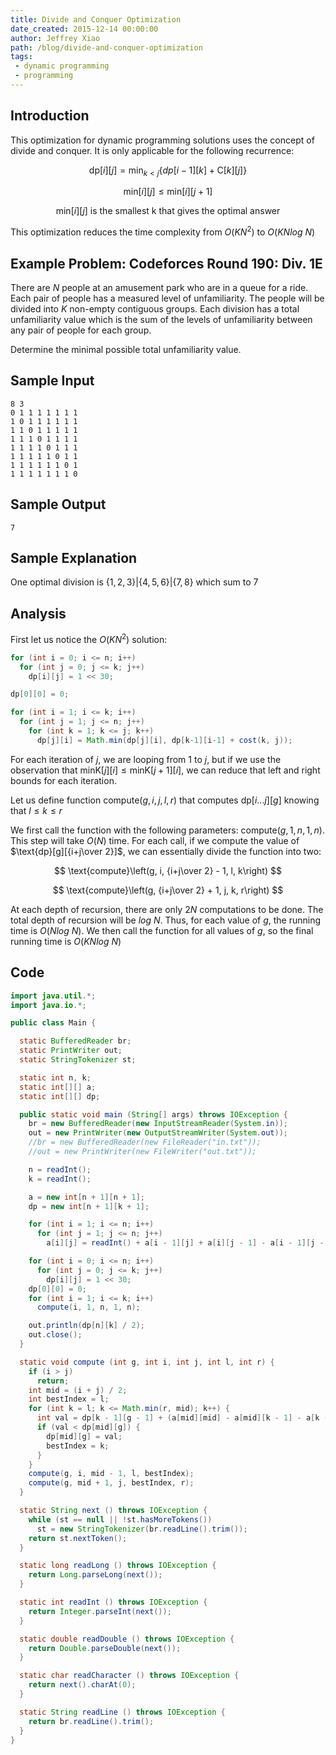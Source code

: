 ```yaml
---
title: Divide and Conquer Optimization
date_created: 2015-12-14 00:00:00
author: Jeffrey Xiao
path: /blog/divide-and-conquer-optimization
tags:
 - dynamic programming
 - programming
---
```


## Introduction
This optimization for dynamic programming solutions uses the concept of divide
and conquer. It is only applicable for the following recurrence:

$$
\text{dp}[i][j] = \min_{k < j}\{dp[i-1][k] + \text{C}[k][j]\}
$$

$$
\text{min}[i][j] \leq \text{min}[i][j+1]
$$

$$
\text{min}[i][j] \text{ is the smallest k that gives the optimal answer}
$$

This optimization reduces the time complexity from $O(KN^2)$ to $O(KN log \ N)$

## Example Problem: Codeforces Round 190: Div. 1E
There are $N$ people at an amusement park who are in a queue for a ride. Each
pair of people has a measured level of unfamiliarity. The people will be
divided into $K$ non-empty contiguous groups. Each division has a total
unfamiliarity value which is the sum of the levels of unfamiliarity between any
pair of people for each group.

Determine the minimal possible total unfamiliarity value.

## Sample Input

```
8 3
0 1 1 1 1 1 1 1
1 0 1 1 1 1 1 1
1 1 0 1 1 1 1 1
1 1 1 0 1 1 1 1
1 1 1 1 0 1 1 1
1 1 1 1 1 0 1 1
1 1 1 1 1 1 0 1
1 1 1 1 1 1 1 0
```

## Sample Output
```
7
```

## Sample Explanation
One optimal division is $\{1, 2, 3\} | \{4, 5, 6\} | \{7, 8\}$ which sum to $7$

## Analysis
First let us notice the $O(KN^2)$ solution:

```java
for (int i = 0; i <= n; i++)
  for (int j = 0; j <= k; j++)
    dp[i][j] = 1 << 30;

dp[0][0] = 0;

for (int i = 1; i <= k; i++)
  for (int j = 1; j <= n; j++)
    for (int k = 1; k <= j; k++)
      dp[j][i] = Math.min(dp[j][i], dp[k-1][i-1] + cost(k, j));
```

For each iteration of $j$, we are looping from $1$ to $j$, but if we use the
observation that $\text{minK}[j][i] \leq \text{minK}[j+1][i]$, we can reduce
that left and right bounds for each iteration.

Let us define function $\text{compute}(g, i, j, l, r)$ that computes
$\text{dp}[i...j][g]$ knowing that $l \leq k \leq r$

We first call the function with the following parameters:
$\text{compute}(g, 1, n, 1, n)$. This step will take $O(N)$ time. For each
call, if we compute the value of $\text{dp}[g][{i+j\over 2}]$, we can
essentially divide the function into two:

$$
\text{compute}\left(g, i, {i+j\over 2} - 1, l, k\right)
$$

$$
\text{compute}\left(g, {i+j\over 2} + 1, j, k, r\right)
$$

At each depth of recursion, there are only $2N$ computations to be done. The
total depth of recursion will be $log\ N$. Thus, for each value of $g$, the
running time is $O(Nlog\ N)$. We then call the function for all values of $g$,
so the final running time is $O(KNlog\ N)$

## Code
```java
import java.util.*;
import java.io.*;

public class Main {

  static BufferedReader br;
  static PrintWriter out;
  static StringTokenizer st;

  static int n, k;
  static int[][] a;
  static int[][] dp;

  public static void main (String[] args) throws IOException {
    br = new BufferedReader(new InputStreamReader(System.in));
    out = new PrintWriter(new OutputStreamWriter(System.out));
    //br = new BufferedReader(new FileReader("in.txt"));
    //out = new PrintWriter(new FileWriter("out.txt"));

    n = readInt();
    k = readInt();

    a = new int[n + 1][n + 1];
    dp = new int[n + 1][k + 1];

    for (int i = 1; i <= n; i++)
      for (int j = 1; j <= n; j++)
        a[i][j] = readInt() + a[i - 1][j] + a[i][j - 1] - a[i - 1][j - 1];

    for (int i = 0; i <= n; i++)
      for (int j = 0; j <= k; j++)
        dp[i][j] = 1 << 30;
    dp[0][0] = 0;
    for (int i = 1; i <= k; i++)
      compute(i, 1, n, 1, n);

    out.println(dp[n][k] / 2);
    out.close();
  }

  static void compute (int g, int i, int j, int l, int r) {
    if (i > j)
      return;
    int mid = (i + j) / 2;
    int bestIndex = l;
    for (int k = l; k <= Math.min(r, mid); k++) {
      int val = dp[k - 1][g - 1] + (a[mid][mid] - a[mid][k - 1] - a[k - 1][mid] + a[k - 1][k - 1]);
      if (val < dp[mid][g]) {
        dp[mid][g] = val;
        bestIndex = k;
      }
    }
    compute(g, i, mid - 1, l, bestIndex);
    compute(g, mid + 1, j, bestIndex, r);
  }

  static String next () throws IOException {
    while (st == null || !st.hasMoreTokens())
      st = new StringTokenizer(br.readLine().trim());
    return st.nextToken();
  }

  static long readLong () throws IOException {
    return Long.parseLong(next());
  }

  static int readInt () throws IOException {
    return Integer.parseInt(next());
  }

  static double readDouble () throws IOException {
    return Double.parseDouble(next());
  }

  static char readCharacter () throws IOException {
    return next().charAt(0);
  }

  static String readLine () throws IOException {
    return br.readLine().trim();
  }
}
```
